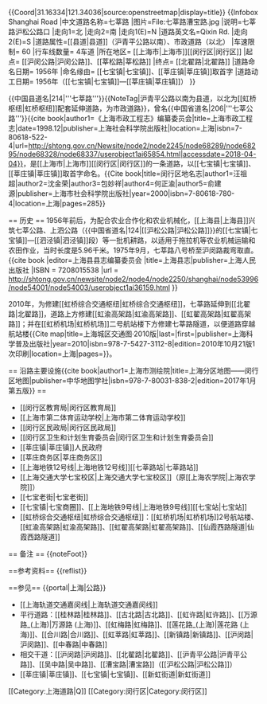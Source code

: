 {{Coord|31.16334|121.34036|source:openstreetmap|display=title}}
{{Infobox Shanghai Road
|中文道路名称=七莘路
|图片=File:七莘路漕宝路.jpg
|说明=七莘路沪松公路口
|走向1=北
|走向2=南
|走向1(E)=N
|道路英文名=Qixin Rd.
|走向2(E)=S
|道路属性=[[县道|县道]]（沪青平公路以南）、市政道路（以北）
|车速限制= 60
|行车线数量= 4车道
|所在地区= [[上海市|上海市]][[闵行区|闵行区]]
|起点= [[沪闵公路|沪闵公路]]、[[莘松路|莘松路]]
|终点= [[北翟路|北翟路]]
|道路命名日期= 1956年
|命名缘由= [[七宝镇|七宝镇]]、[[莘庄镇|莘庄镇]]取首字
|道路动工日期= 1956年（[[七宝镇|七宝镇]]—[[莘庄镇|莘庄镇]]）<ref name=shxz />
}}

{{中国县道名|214|'''七莘路'''}}{{NoteTag|沪青平公路以南为县道，以北为[[虹桥枢纽|虹桥枢纽]]配套延伸道路，为市政道路}}，曾名{{中国省道名|206|'''七莘公路'''}}<ref>{{cite book|author1=《上海市政工程志》编纂委员会|title=上海市政工程志|date=1998.12|publisher=上海社会科学院出版社|location=上海|isbn=7-80618-522-4|url=http://shtong.gov.cn/Newsite/node2/node2245/node68289/node68295/node68328/node68337/userobject1ai65854.html|accessdate=2018-04-04}}</ref>，是[[上海市|上海市]][[闵行区|闵行区]]的一条道路，以[[七宝镇|七宝镇]]、[[莘庄镇|莘庄镇]]取首字命名。<ref>{{Cite book|title=闵行区地名志|author1=汪祖超|author2=沈金荣|author3=包妙祥|author4=何正渝|author5=俞建源|publisher=上海市社会科学院出版社|year=2000|isbn=7-80618-780-4|location=上海|pages=285}}</ref>

== 历史 ==
1956年前后，为配合农业合作化和农业机械化，[[上海县|上海县]]兴筑七莘公路、上泗公路（{{中国省道名|124|[[沪松公路|沪松公路]]}}的[[七宝镇|七宝镇]]—[[泗泾镇|泗泾镇]]段）等一批机耕路，以适用于拖拉机等农业机械运输和农田作业，当时长度是5.96千米。1975年9月，七莘路八号桥至沪闵路裁弯取直。<ref name=shxz>{{cite book |editor=上海县县志编纂委员会 |title=上海县志|publisher=上海人民出版社 |ISBN = 7208015538 |url = http://shtong.gov.cn/newsite/node2/node4/node2250/shanghai/node53996/node54001/node54003/userobject1ai36159.html }}</ref>

2010年，为修建[[虹桥综合交通枢纽|虹桥综合交通枢纽]]，七莘路延伸到[[北翟路|北翟路]]，道路上方修建[[虹渝高架路|虹渝高架路]]、[[虹翟高架路|虹翟高架路]]；并在[[虹桥机场|虹桥机场]]二号航站楼下方修建七莘路隧道，以便道路穿越航站楼<ref name="jtt2010">{{Cite map|title=上海城区交通图·2010版|last=|first=|publisher=上海科学普及出版社|year=2010|isbn=978-7-5427-3112-8|edition=2010年10月21版1次印刷|location=上海|pages=}}</ref>。

== 沿路主要设施<ref name="fqdt">{{cite book|author1=上海市测绘院|title=上海分区地图——闵行区地图|publisher=中华地图学社|isbn=978-7-80031-838-2|edition=2017年1月第五版}}</ref> ==
* [[闵行区教育局|闵行区教育局]]
* [[上海市第二体育运动学校|上海市第二体育运动学校]]
* [[闵行区民政局|闵行区民政局]]
* [[闵行区卫生和计划生育委员会|闵行区卫生和计划生育委员会]]
* [[莘庄镇|莘庄镇]]人民政府
* [[莘庄商务区|莘庄商务区]]
* [[上海地铁12号线|上海地铁12号线]][[七莘路站|七莘路站]]
* [[上海交通大学七宝校区|上海交通大学七宝校区]]（原[[上海农学院|上海农学院]]）
* [[七宝老街|七宝老街]]
* [[七宝镇|七宝商圈]]、[[上海地铁9号线|上海地铁9号线]][[七宝站|七宝站]]
* [[虹桥综合交通枢纽|虹桥综合交通枢纽]]：[[虹桥机场|虹桥机场]]2号航站楼、[[虹渝高架路|虹渝高架路]]、[[虹翟高架路|虹翟高架路]]、[[仙霞西路隧道|仙霞西路隧道]]

== 备注 ==
{{noteFoot}}

==参考资料==
{{reflist}}

==参见==
{{portal|上海|公路}}
* [[上海轨道交通嘉闵线|上海轨道交通嘉闵线]]
* 平行道路：[[桂林路|桂林路]]、[[古北路|古北路]]、[[虹许路|虹许路]]、[[万源路_(上海)|万源路 (上海)]]、[[虹梅路|虹梅路]]、[[莲花路_(上海)|莲花路 (上海)]]、[[合川路|合川路]]、[[虹莘路|虹莘路]]、[[新镇路|新镇路]]、[[沪闵路|沪闵路]]、[[中春路|中春路]]
* 相交干道：[[沪闵路|沪闵路]]、[[北翟路|北翟路]]、[[沪青平公路|沪青平公路]]、[[吴中路|吴中路]]、[[漕宝路|漕宝路]]（[[沪松公路|沪松公路]]）
* [[莘庄镇|莘庄镇]]、[[七宝镇|七宝镇]]、[[新虹街道|新虹街道]]

[[Category:上海道路|Q]]
[[Category:闵行区|Category:闵行区]]